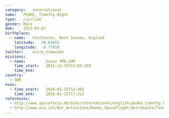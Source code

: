 ```yaml
---
category:	international
name:	PEAKE, Timothy Nigel
type:	civilian
gender:	Male
dob:	1972-04-07
birthplace:
  - name:	Chichester, West Sussex, England
    latitude:	50.83652
    longitude:	-0.77918
twitter:	astro_timpeake
missions:
  - name:         Soyuz TMA-19M
    time_start:   2015-12-15T11:03:10Z
    time_end:
country:
  - GBR
evas:
  - time_start:   2016-01-15T12:48Z
    time_end:     2016-01-15T17:31Z
references:
  - http://www.spacefacts.de/bios/international/english/peake_timothy.htm
  - http://www.esa.int/Our_Activities/Human_Spaceflight/Astronauts/Timothy_Peake
---
```

